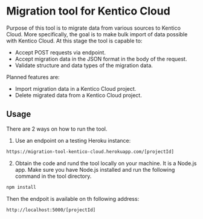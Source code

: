 # Migration tool for Kentico Cloud

Purpose of this tool is to migrate data from various sources to Kentico Cloud. More specifically, the goal is to make bulk import of data possible with Kentico Cloud. At this stage the tool is capable to:

- Accept POST requests via endpoint.
- Accept migration data in the JSON format in the body of the request.
- Validate structure and data types of the migration data.

Planned features are:

- Import migration data in a Kentico Cloud project.
- Delete migrated data from a Kentico Cloud project.

## Usage
There are 2 ways on how to run the tool.

1. Use an endpoint on a testing Heroku instance:
  ```sh
  https://migration-tool-kentico-cloud.herokuapp.com/[projectId]
  ```
2. Obtain the code and rund the tool locally on your machine. It is a Node.js app. Make sure you have Node.js installed and run the following command in the tool directory.
  ```sh
  npm install
  ```
  Then the endpoit is available on th following address:
  ```sh
  http://localhost:5000/[projectId]
  ```
